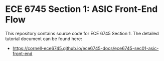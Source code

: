 
ECE 6745 Section 1: ASIC Front-End Flow
==========================================================================

This repository contains source code for ECE 6745 Section 1. The
detailed tutorial document can be found here:

 - https://cornell-ece6745.github.io/ece6745-docs/ece6745-sec01-asic-front-end
